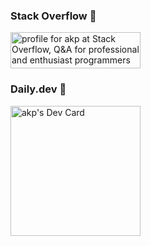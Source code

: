 <!--
**aungKhantPaing/aungKhantPaing** is a ✨ _special_ ✨ repository because its `README.md` (this file) appears on your GitHub profile.

Here are some ideas to get you started:

- 🔭 I’m currently working on ...
- 🌱 I’m currently learning ...
- 👯 I’m looking to collaborate on ...
- 🤔 I’m looking for help with ...
- 💬 Ask me about ...
- 📫 How to reach me: ...
- 😄 Pronouns: ...
- ⚡ Fun fact: ...
-->
### Stack Overflow 🔬
<a href="https://stackoverflow.com/users/9397053/akp"><img src="https://stackoverflow.com/users/flair/9397053.png?theme=dark" width="208" height="58" alt="profile for akp at Stack Overflow, Q&amp;A for professional and enthusiast programmers" title="profile for akp at Stack Overflow, Q&amp;A for professional and enthusiast programmers"></a>


### Daily.dev 📰
<a href="https://app.daily.dev/akp"><img src="https://api.daily.dev/devcards/24d989258d95479695bdec6ccb78b7b6.png?r=r25" width="208" alt="akp's Dev Card"/></a>
